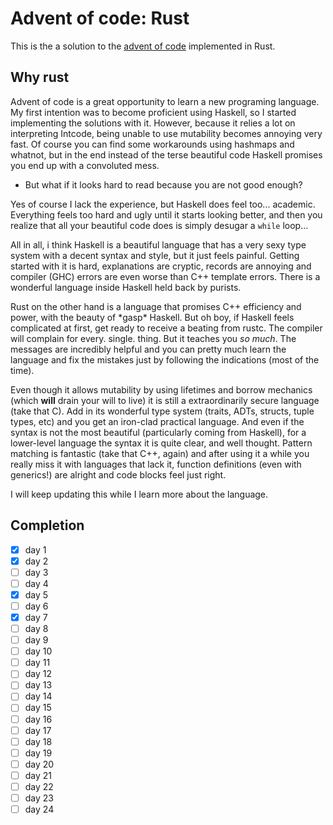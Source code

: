 # Advent of code: Rust

This is the a solution to the [advent of code](www.adventofcode.com) implemented in Rust.

## Why rust

Advent of code is a great opportunity to learn a new programing language. My first intention was to become proficient using Haskell, so I started implementing the solutions with it. However, because it relies a lot on interpreting Intcode, being unable to use mutability becomes annoying very fast. Of course you can find some workarounds using hashmaps and whatnot, but in the end instead of the terse beautiful code Haskell promises you end up with a convoluted mess. 

- But what if it looks hard to read because you are not good enough?

Yes of course I lack the experience, but Haskell does feel too... academic. Everything feels too hard and ugly until it starts looking better, and then you realize that all your beautiful code does is simply desugar a `while` loop...

All in all, i think Haskell is a beautiful language that has a very sexy type system with a decent syntax and style, but it just feels painful. Getting started with it is hard, explanations are cryptic, records are annoying and compiler (GHC) errors are even worse than C++ template errors. There is a wonderful language inside Haskell held back by purists.

Rust on the other hand is a language that promises C++ efficiency and power, with the beauty of \*gasp\* Haskell. But oh boy, if Haskell feels complicated at first, get ready to receive a beating from rustc. The compiler will complain for every. single. thing. But it teaches you *so much*. The messages are incredibly helpful and you can pretty much learn the language and fix the mistakes just by following the indications (most of the time).

 Even though it allows mutability by using lifetimes and borrow mechanics (which **will** drain your will to live) it is still a extraordinarily secure language (take that C). Add in its wonderful type system (traits, ADTs, structs, tuple types, etc) and you get an iron-clad practical language. And even if the syntax is not the most beautiful (particularly coming from Haskell), for a lower-level language the syntax it is quite clear, and well thought. Pattern matching is fantastic (take that C++, again) and after using it a while you really miss it with languages that lack it, function definitions (even with generics!) are alright and code blocks feel just right.

I will keep updating this while I learn more about the language.

## Completion
- [x] day 1
- [x] day 2
- [ ] day 3
- [ ] day 4
- [x] day 5
- [ ] day 6
- [x] day 7
- [ ] day 8
- [ ] day 9
- [ ] day 10
- [ ] day 11
- [ ] day 12
- [ ] day 13
- [ ] day 14
- [ ] day 15
- [ ] day 16
- [ ] day 17
- [ ] day 18
- [ ] day 19
- [ ] day 20
- [ ] day 21
- [ ] day 22
- [ ] day 23
- [ ] day 24